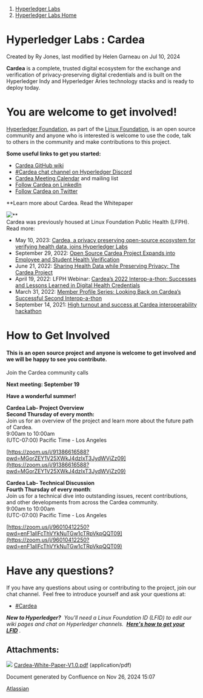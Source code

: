 1. [Hyperledger Labs](index.html)
2. [Hyperledger Labs Home](Hyperledger-Labs-Home_20283400.html)

# Hyperledger Labs : Cardea

Created by Ry Jones, last modified by Helen Garneau on Jul 10, 2024

**Cardea** is a complete, trusted digital ecosystem for the exchange and verification of privacy-preserving digital credentials and is built on the Hyperledger Indy and Hyperledger Aries technology stacks and is ready to deploy today.

# **You are welcome to get involved!**

[Hyperledger Foundation](https://www.hyperledger.org/), as part of the [Linux Foundation](https://www.linuxfoundation.org/), is an open source community and anyone who is interested is welcome to use the code, talk to others in the community and make contributions to this project.

**Some useful links to get you started:**

- [Cardea GitHub wiki](https://github.com/hyperledger-labs/cardea.app)
- [#Cardea chat channel on Hyperledger Discord](https://discord.gg/hyperledger)
- [Cardea Meeting Calendar](https://lists.hyperledger.org/g/labs) and mailing list
- [Follow Cardea on LinkedIn](https://www.linkedin.com/company/cardea-project)
- [Follow Cardea on Twitter](https://twitter.com/CardeaProject)

**Learn more about Cardea. Read the Whitepaper

[![](attachments/thumbnails/20290619/20294383)](attachments/20290619/20294383.pdf)**  
Cardea was previously housed at Linux Foundation Public Health (LFPH).  
Read more:

- May 10, 2023: [Cardea, a privacy preserving open-source ecosystem for verifying health data, joins Hyperledger Labs](https://www.hyperledger.org/blog/2023/05/10/cardea-a-privacy-preserving-open-source-ecosystem-for-verifying-health-data-joins-hyperledger-labs)
- September 29, 2022: [Open Source Cardea Project Expands into Employee and Student Health Verification](https://www.lfph.io/2022/09/29/open-source-cardea-project-expands-into-employee-and-student-health-verification/)
- June 21, 2022: [Sharing Health Data while Preserving Privacy: The Cardea Project](https://www.lfph.io/2022/06/21/sharing-health-data-while-preserving-privacy-the-cardea-project/ "Sharing Health Data while Preserving Privacy: The Cardea Project")
- April 19, 2022: LFPH Webinar: [Cardea’s 2022 Interop-a-thon: Successes and Lessons Learned in Digital Health Credentials](https://www.lfph.io/webinars/cardeas-2022-interop-a-thon-successes-and-lessons-learned-in-digital-health-credentials/)
- March 31, 2022: [Member Profile Series: Looking Back on Cardea’s Successful Second Interop-a-thon](https://www.lfph.io/2022/03/31/member-profile-series-looking-back-on-cardeas-second-successful-interop-a-thon-indicio%ef%bf%bc/)
- September 14, 2021: [High turnout and success at Cardea interoperability hackathon](https://www.lfph.io/2021/09/14/cardea-interoperability-hackathon/ "High turnout and success at Cardea interoperability hackathon")

# **How to Get Involved**

#### This is an open source project and anyone is welcome to get involved and we will be happy to see you contribute.

Join the Cardea community calls

**Next meeting: September 19** 

**Have a wonderful summer!** 

**Cardea Lab- Project Overview  
Second Thursday of every month:**   
Join us for an overview of the project and learn more about the future path of Cardea.  
9:00am to 10:00am  
(UTC-07:00) Pacific Time - Los Angeles

[https://zoom.us/j/91386616588?pwd=MGorZEY1V25XWkJ4dzIxT3JydWVjZz09](https://zoom.us/j/91386616588?pwd=MGorZEY1V25XWkJ4dzIxT3JydWVjZz09)

**Cardea Lab- Technical Discussion  
Fourth Thursday of every month**:  
Join us for a technical dive into outstanding issues, recent contributions, and other developments from across the Cardea community.  
9:00am to 10:00am  
(UTC-07:00) Pacific Time - Los Angeles

[https://zoom.us/j/96010412250?pwd=enF1allFcThVYkNuTGw1cTRpVkpQQT09](https://zoom.us/j/96010412250?pwd=enF1allFcThVYkNuTGw1cTRpVkpQQT09)

# **Have any questions?**

If you have any questions about using or contributing to the project, join our chat channel.  Feel free to introduce yourself and ask your questions at:

- [#Cardea](https://discord.gg/hyperledger)

***New to Hyperledger?**  You'll need a Linux Foundation ID (LFID) to edit our wiki pages and chat on Hyperledger channels.  [**Here's how to get your LFID**](https://www.youtube.com/watch?v=EEc4JRyaAoA) .*

## Attachments:

![](images/icons/bullet_blue.gif) [Cardea-White-Paper-V1.0.pdf](attachments/20290619/20294383.pdf) (application/pdf)

Document generated by Confluence on Nov 26, 2024 15:07

[Atlassian](http://www.atlassian.com/)

